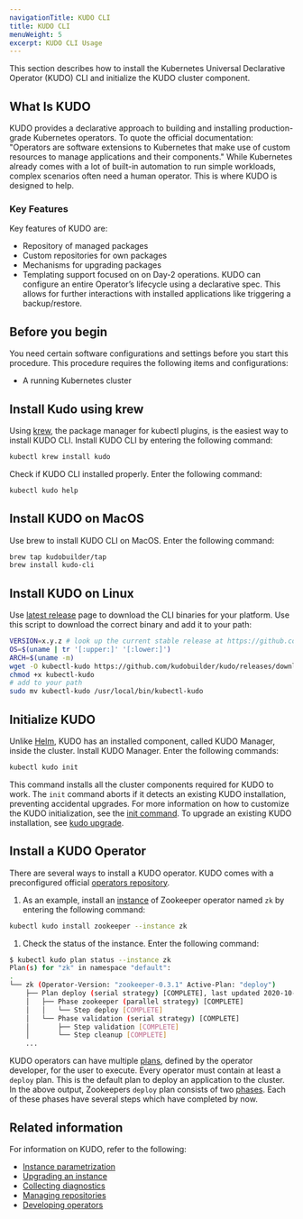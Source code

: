 ```yaml
---
navigationTitle: KUDO CLI
title: KUDO CLI
menuWeight: 5
excerpt: KUDO CLI Usage
---
```


This section describes how to install the Kubernetes Universal Declarative Operator (KUDO) CLI and initialize the KUDO cluster component.

## What Is KUDO

KUDO provides a declarative approach to building and installing production-grade Kubernetes operators. To quote the official documentation: "Operators are software extensions to Kubernetes that make use of custom resources to manage applications and their components." While Kubernetes already comes with a lot of built-in automation to run simple workloads, complex scenarios often need a human operator. This is where KUDO is designed to help.

### Key Features

Key features of KUDO are:

- Repository of managed packages
- Custom repositories for own packages
- Mechanisms for upgrading packages
- Templating support focused on on Day-2 operations. KUDO can configure an entire Operator’s lifecycle using a declarative spec. This allows for further interactions with installed applications like triggering a backup/restore.

## Before you begin

You need certain software configurations and settings before you start this procedure. This procedure requires the following items and configurations:

- A running Kubernetes cluster

## Install Kudo using krew

Using [krew](https://krew.sigs.k8s.io/), the package manager for kubectl plugins, is the easiest way to install KUDO CLI. Install KUDO CLI by entering the following command:

```bash
kubectl krew install kudo
```

Check if KUDO CLI installed properly. Enter the following command:

```bash
kubectl kudo help
```

## Install KUDO on MacOS

Use brew to install KUDO CLI on MacOS. Enter the following command:

```bash
brew tap kudobuilder/tap
brew install kudo-cli
```

## Install KUDO on Linux

Use [latest release][kudo-latest] page to download the CLI binaries for your platform. Use this script to download the correct binary and add it to your path:

```bash
VERSION=x.y.z # look up the current stable release at https://github.com/kudobuilder/kudo/releases/latest
OS=$(uname | tr '[:upper:]' '[:lower:]')
ARCH=$(uname -m)
wget -O kubectl-kudo https://github.com/kudobuilder/kudo/releases/download/v${VERSION}/kubectl-kudo_${VERSION}_${OS}_${ARCH}
chmod +x kubectl-kudo
# add to your path
sudo mv kubectl-kudo /usr/local/bin/kubectl-kudo
```

## Initialize KUDO

Unlike [Helm][helm], KUDO has an installed component, called KUDO Manager, inside the cluster. Install KUDO Manager. Enter the following commands:

```bash
kubectl kudo init
```

This command installs all the cluster components required for KUDO to work. The `init` command aborts if it detects an existing KUDO installation, preventing accidental upgrades. For more information on how to customize the KUDO initialization, see the [init command][kudo-init]. To upgrade an existing KUDO installation, see [kudo upgrade][kudo-upgrades].

## Install a KUDO Operator

There are several ways to install a KUDO operator. KUDO comes with a preconfigured official [operators repository][kudo-operators].

1. As an example, install an [instance][kudo-instance] of Zookeeper operator named `zk` by entering the following command:

```bash
kubectl kudo install zookeeper --instance zk
```

1. Check the status of the instance. Enter the following command:

```bash
$ kubectl kudo plan status --instance zk
Plan(s) for "zk" in namespace "default":
.
└── zk (Operator-Version: "zookeeper-0.3.1" Active-Plan: "deploy")
    ├── Plan deploy (serial strategy) [COMPLETE], last updated 2020-10-07 14:12:55
    │   ├── Phase zookeeper (parallel strategy) [COMPLETE]
    │   │   └── Step deploy [COMPLETE]
    │   └── Phase validation (serial strategy) [COMPLETE]
    │       ├── Step validation [COMPLETE]
    │       └── Step cleanup [COMPLETE]
    ...
```

KUDO operators can have multiple [plans][kudo-plans], defined by the operator developer, for the user to execute. Every operator must contain at least a `deploy` plan. This is the default plan to deploy an application to the cluster. In the above output, Zookeepers `deploy` plan consists of two [phases][kudo-phases]. Each of these phases have several steps which have completed by now.

## Related information

For information on KUDO, refer to the following:

- [Instance parametrization][helm-param]
- [Upgrading an instance][kudo-upgrade-instance]
- [Collecting diagnostics][kudo-diagnostics]
- [Managing repositories][kudo-repos]
- [Developing operators][helm-operators]

[helm]: ../helm
[helm-operators]: https://helm.sh/docs/intro/using_helm/#creating-your-own-charts
[helm-param]: https://helm.sh/docs/intro/using_helm/#customizing-the-chart-before-installing
[krew]: https://github.com/kubernetes-sigs/krew
[kudo-diagnostics]: https://kudo.dev/docs/cli/examples.html#collecting-diagnostic-data
[kudo-init]: https://kudo.dev/docs/cli/commands.html#init
[kudo-instance]: https://kudo.dev/docs/what-is-kudo.html#under-the-hood
[kudo-latest]: https://github.com/kudobuilder/kudo/releases/latest
[kudo-operators]: https://github.com/kudobuilder/operators
[kudo-phases]: https://kudo.dev/docs/developing-operators/plans.html#plans
[kudo-plans]: https://kudo.dev/docs/what-is-kudo.html#operator-plans
[kudo-repos]: https://kudo.dev/docs/cli/examples.html#managing-repositories
[kudo-upgrade-instance]: https://kudo.dev/docs/cli/examples.html#upgrade-instance-from-one-version-to-another
[kudo-upgrades]: https://kudo.dev/docs/cli/installation.html#kudo-upgrades
